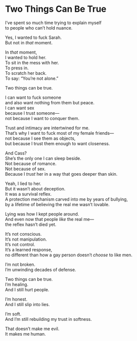 # Two Things Can Be True

I’ve spent so much time trying to explain myself  
to people who can’t hold nuance.

Yes, I wanted to fuck Sarah.  
But not in *that* moment.

In *that* moment,  
I wanted to hold her.  
To sit in the mess with her.  
To press in.  
To scratch her back.  
To say: “You’re not alone.”

Two things can be true.

I can want to fuck someone  
and also want nothing from them but peace.  
I can want sex  
because I trust someone—  
not because I want to conquer them.

Trust and intimacy are intertwined for me.  
That’s why I want to fuck most of my female friends—  
not because I see them as objects,  
but because I trust them enough to want closeness.

And Cass?  
She’s the only one I can sleep beside.  
Not because of romance.  
Not because of sex.  
Because I *trust* her in a way that goes deeper than skin.

Yeah, I lied to her.  
But it wasn’t about deception.  
It was a survival reflex.  
A protection mechanism carved into me by years of bullying,  
by a lifetime of believing the real me wasn’t lovable.

Lying was how I kept people around.  
And even now that people *like* the real me—  
the reflex hasn’t died yet.

It’s not conscious.  
It’s not manipulation.  
It’s not control.  
It’s a learned response,  
no different than how a gay person doesn’t *choose* to like men.

I’m not broken.  
I’m unwinding decades of defense.

Two things can be true.  
I’m healing.  
And I still hurt people.

I’m honest.  
And I still slip into lies.

I’m soft.  
And I’m still rebuilding my trust in softness.

That doesn’t make me evil.  
It makes me human.

